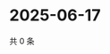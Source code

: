 # 2025-06-17

共 0 条

<!-- BEGIN ZHIHUQUESTIONS -->
<!-- 最后更新时间 Tue Jun 17 2025 06:11:22 GMT+0800 (China Standard Time) -->

<!-- END ZHIHUQUESTIONS -->
